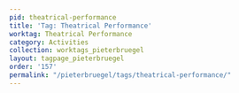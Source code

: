 ```yaml
---
pid: theatrical-performance
title: 'Tag: Theatrical Performance'
worktag: Theatrical Performance
category: Activities
collection: worktags_pieterbruegel
layout: tagpage_pieterbruegel
order: '157'
permalink: "/pieterbruegel/tags/theatrical-performance/"
---
```

